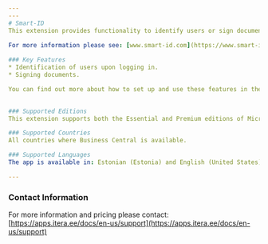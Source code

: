 ```yaml
---
---
# Smart-ID
This extension provides functionality to identify users or sign documents in Microsoft Dynamics 365 Business Central using Smart-ID.
  
For more information please see: [www.smart-id.com](https://www.smart-id.com/)

### Key Features
* Identification of users upon logging in.
* Signing documents.

You can find out more about how to set up and use these features in the **[user guide](help.md)**.
  

### Supported Editions
This extension supports both the Essential and Premium editions of Microsoft Dynamics 365 Business Central.

### Supported Countries
All countries where Business Central is available.

### Supported Languages
The app is available in: Estonian (Estonia) and English (United States)

---
```


### Contact Information
For more information and pricing please contact:  
[https://apps.itera.ee/docs/en-us/support](https://apps.itera.ee/docs/en-us/support)
